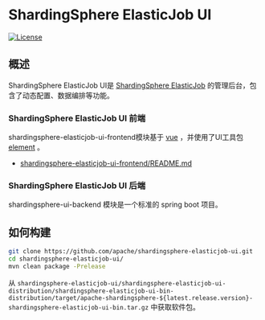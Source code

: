 # ShardingSphere ElasticJob UI

[![License](https://img.shields.io/badge/license-Apache%202-4EB1BA.svg)](https://www.apache.org/licenses/LICENSE-2.0.html)

## 概述

ShardingSphere ElasticJob UI是 [ShardingSphere ElasticJob](https://shardingsphere.apache.org/) 的管理后台，包含了动态配置、数据编排等功能。

### ShardingSphere ElasticJob UI 前端

shardingsphere-elasticjob-ui-frontend模块基于 [vue](https://github.com/vuejs/vue) ，并使用了UI工具包 [element](https://github.com/ElemeFE/element) 。

* [shardingsphere-elasticjob-ui-frontend/README.md](shardingsphere-elasticjob-ui-frontend/README.md)

### ShardingSphere ElasticJob UI 后端

shardingsphere-ui-backend 模块是一个标准的 spring boot 项目。

## 如何构建

```bash
git clone https://github.com/apache/shardingsphere-elasticjob-ui.git
cd shardingsphere-elasticjob-ui/
mvn clean package -Prelease
```

从 `shardingsphere-elasticjob-ui/shardingsphere-elasticjob-ui-distribution/shardingsphere-elasticjob-ui-bin-distribution/target/apache-shardingsphere-${latest.release.version}-shardingsphere-elasticjob-ui-bin.tar.gz` 中获取软件包。

